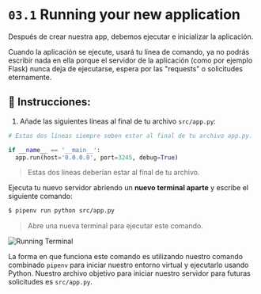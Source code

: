 # `03.1` Running your new application

Después de crear nuestra app, debemos ejecutar e inicializar la aplicación.

Cuando la aplicación se ejecute, usará tu línea de comando, ya no podrás escribir nada en ella porque el servidor de la aplicación (como por ejemplo Flask) nunca deja de ejecutarse, espera por las "requests" o solicitudes eternamente.

## 📝 Instrucciones:

1. Añade las siguientes líneas al final de tu archivo `src/app.py`:

```python
# Estas dos líneas siempre seben estar al final de tu archivo app.py.

if __name__ == '__main__':
  app.run(host='0.0.0.0', port=3245, debug=True)
```

> Estas dos líneas deberían estar al final de tu archivo.

Ejecuta tu nuevo servidor abriendo un **nuevo terminal aparte** y escribe el siguiente comando:

```bash
$ pipenv run python src/app.py
```

> Abre una nueva terminal para ejecutar este comando.

![Running Terminal](../../assets/running-flask-app.gif?raw=true)

La forma en que funciona este comando es utilizando nuestro comando combinado `pipenv` para iniciar nuestro entorno virtual y ejecutarlo usando Python. Nuestro archivo objetivo para iniciar nuestro servidor para futuras solicitudes es `src/app.py`.

